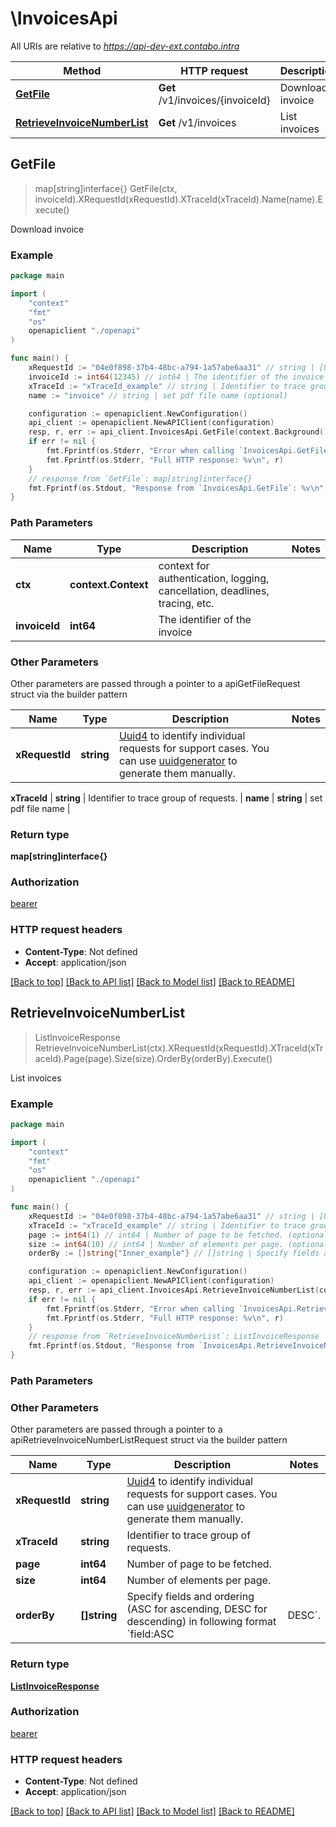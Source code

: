 # \InvoicesApi

All URIs are relative to *https://api-dev-ext.contabo.intra*

Method | HTTP request | Description
------------- | ------------- | -------------
[**GetFile**](InvoicesApi.md#GetFile) | **Get** /v1/invoices/{invoiceId} | Download invoice
[**RetrieveInvoiceNumberList**](InvoicesApi.md#RetrieveInvoiceNumberList) | **Get** /v1/invoices | List invoices



## GetFile

> map[string]interface{} GetFile(ctx, invoiceId).XRequestId(xRequestId).XTraceId(xTraceId).Name(name).Execute()

Download invoice



### Example

```go
package main

import (
    "context"
    "fmt"
    "os"
    openapiclient "./openapi"
)

func main() {
    xRequestId := "04e0f898-37b4-48bc-a794-1a57abe6aa31" // string | [Uuid4](https://en.wikipedia.org/wiki/Universally_unique_identifier#Version_4_(random)) to identify individual requests for support cases. You can use [uuidgenerator](https://www.uuidgenerator.net/version4) to generate them manually.
    invoiceId := int64(12345) // int64 | The identifier of the invoice
    xTraceId := "xTraceId_example" // string | Identifier to trace group of requests. (optional)
    name := "invoice" // string | set pdf file name (optional)

    configuration := openapiclient.NewConfiguration()
    api_client := openapiclient.NewAPIClient(configuration)
    resp, r, err := api_client.InvoicesApi.GetFile(context.Background(), invoiceId).XRequestId(xRequestId).XTraceId(xTraceId).Name(name).Execute()
    if err != nil {
        fmt.Fprintf(os.Stderr, "Error when calling `InvoicesApi.GetFile``: %v\n", err)
        fmt.Fprintf(os.Stderr, "Full HTTP response: %v\n", r)
    }
    // response from `GetFile`: map[string]interface{}
    fmt.Fprintf(os.Stdout, "Response from `InvoicesApi.GetFile`: %v\n", resp)
}
```

### Path Parameters


Name | Type | Description  | Notes
------------- | ------------- | ------------- | -------------
**ctx** | **context.Context** | context for authentication, logging, cancellation, deadlines, tracing, etc.
**invoiceId** | **int64** | The identifier of the invoice | 

### Other Parameters

Other parameters are passed through a pointer to a apiGetFileRequest struct via the builder pattern


Name | Type | Description  | Notes
------------- | ------------- | ------------- | -------------
 **xRequestId** | **string** | [Uuid4](https://en.wikipedia.org/wiki/Universally_unique_identifier#Version_4_(random)) to identify individual requests for support cases. You can use [uuidgenerator](https://www.uuidgenerator.net/version4) to generate them manually. | 

 **xTraceId** | **string** | Identifier to trace group of requests. | 
 **name** | **string** | set pdf file name | 

### Return type

**map[string]interface{}**

### Authorization

[bearer](../README.md#bearer)

### HTTP request headers

- **Content-Type**: Not defined
- **Accept**: application/json

[[Back to top]](#) [[Back to API list]](../README.md#documentation-for-api-endpoints)
[[Back to Model list]](../README.md#documentation-for-models)
[[Back to README]](../README.md)


## RetrieveInvoiceNumberList

> ListInvoiceResponse RetrieveInvoiceNumberList(ctx).XRequestId(xRequestId).XTraceId(xTraceId).Page(page).Size(size).OrderBy(orderBy).Execute()

List invoices



### Example

```go
package main

import (
    "context"
    "fmt"
    "os"
    openapiclient "./openapi"
)

func main() {
    xRequestId := "04e0f898-37b4-48bc-a794-1a57abe6aa31" // string | [Uuid4](https://en.wikipedia.org/wiki/Universally_unique_identifier#Version_4_(random)) to identify individual requests for support cases. You can use [uuidgenerator](https://www.uuidgenerator.net/version4) to generate them manually.
    xTraceId := "xTraceId_example" // string | Identifier to trace group of requests. (optional)
    page := int64(1) // int64 | Number of page to be fetched. (optional)
    size := int64(10) // int64 | Number of elements per page. (optional)
    orderBy := []string{"Inner_example"} // []string | Specify fields and ordering (ASC for ascending, DESC for descending) in following format `field:ASC|DESC`. (optional)

    configuration := openapiclient.NewConfiguration()
    api_client := openapiclient.NewAPIClient(configuration)
    resp, r, err := api_client.InvoicesApi.RetrieveInvoiceNumberList(context.Background()).XRequestId(xRequestId).XTraceId(xTraceId).Page(page).Size(size).OrderBy(orderBy).Execute()
    if err != nil {
        fmt.Fprintf(os.Stderr, "Error when calling `InvoicesApi.RetrieveInvoiceNumberList``: %v\n", err)
        fmt.Fprintf(os.Stderr, "Full HTTP response: %v\n", r)
    }
    // response from `RetrieveInvoiceNumberList`: ListInvoiceResponse
    fmt.Fprintf(os.Stdout, "Response from `InvoicesApi.RetrieveInvoiceNumberList`: %v\n", resp)
}
```

### Path Parameters



### Other Parameters

Other parameters are passed through a pointer to a apiRetrieveInvoiceNumberListRequest struct via the builder pattern


Name | Type | Description  | Notes
------------- | ------------- | ------------- | -------------
 **xRequestId** | **string** | [Uuid4](https://en.wikipedia.org/wiki/Universally_unique_identifier#Version_4_(random)) to identify individual requests for support cases. You can use [uuidgenerator](https://www.uuidgenerator.net/version4) to generate them manually. | 
 **xTraceId** | **string** | Identifier to trace group of requests. | 
 **page** | **int64** | Number of page to be fetched. | 
 **size** | **int64** | Number of elements per page. | 
 **orderBy** | **[]string** | Specify fields and ordering (ASC for ascending, DESC for descending) in following format &#x60;field:ASC|DESC&#x60;. | 

### Return type

[**ListInvoiceResponse**](ListInvoiceResponse.md)

### Authorization

[bearer](../README.md#bearer)

### HTTP request headers

- **Content-Type**: Not defined
- **Accept**: application/json

[[Back to top]](#) [[Back to API list]](../README.md#documentation-for-api-endpoints)
[[Back to Model list]](../README.md#documentation-for-models)
[[Back to README]](../README.md)

